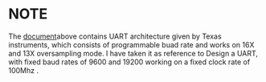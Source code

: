 # NOTE
The [document](https://github.com/hemantjunejaRD/UART/blob/main/Docs/sprugp1.pdf)above contains UART architecture given by Texas instruments, which consists of programmable buad rate and works on 16X and 13X oversampling mode. 
I have taken it as reference to Design a UART, with fixed baud rates of 9600 and 19200 working on a fixed clock rate of 100Mhz .
